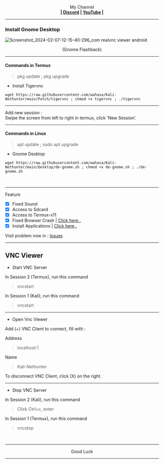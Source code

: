 
<p align="center">My Channel</br><b>
| <a href="https://discord.gg/GCehyym">Discord</a> | <a href="https://youtube.com/channel/UC3sLb7eZCu72iv3G1yUhUHQ">YouTube</a> |</b></p>

---
### Install Gnome Desktop
![Screenshot_2024-02-07-12-15-40-296_com realvnc viewer android](https://github.com/wahasa/Kali-Nethunter/assets/69626847/4baaf2ba-19d8-497c-be73-72f11574988e)
<p align="center">(Gnome Flashback)</p>

---
#### Commands in Termux
> pkg update ; pkg upgrade

* Install Tigervnc
```
wget https://raw.githubusercontent.com/wahasa/Kali-Nethunter/main/Patch/tigervnc ; chmod +x tigervnc ; ./tigervnc
```

---
Add new session :</br>
Swipe the screen from left to right in termux, click 'New Session'.

---
#### Commands in Linux
> apt update ; sudo apt upgrade

* Gnome Desktop
```
wget https://raw.githubusercontent.com/wahasa/Kali-Nethunter/main/Desktop/de-gnome.sh ; chmod +x de-gnome.sh ; ./de-gnome.sh
```
</br>

---
Feature
- [x] Fixed Sound
- [x] Access to Sdcard
- [x] Access to Termux-x11
- [x] Fixed Browser Crash  | [Click here,.](https://github.com/wahasa/Kali-Nethunter/tree/main/Note/Firefoxfix.md)
- [x] Install Applications | [Click here,.](https://github.com/wahasa/Kali-Nethunter/tree/main/Apps)

Visit problem now in : 
[Issues](https://github.com/wahasa/nethunter/issues)

---
## VNC Viewer
* Start VNC Server

In Session 2 (Termux), run this command
> vncstart

In Session 1 (Kali), run this command
> vncstart

---
* Open Vnc Viewer

Add (+) VNC Client to connect, fill with :

Address
> localhost:1 

Name
> Kali-Nethunter

To disconnect VNC Client, click (X) on the right.

---
* Stop VNC Server

In Session 2 (Kali), run this command
> Click Ctrl+c, enter

In Session 1 (Termux), run this command
> vncstop
</br>

---
<p align="center">Good Luck</p>

---
